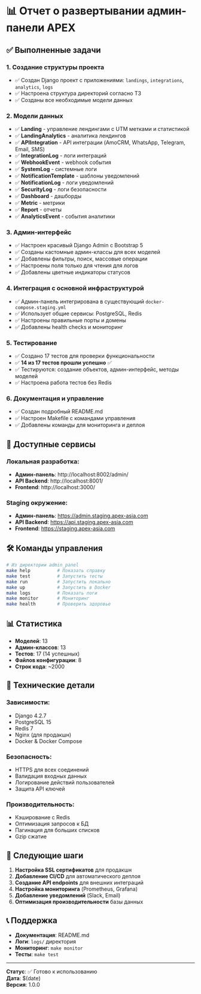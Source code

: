 # 📊 Отчет о развертывании админ-панели APEX

## ✅ Выполненные задачи

### 1. Создание структуры проекта
- ✅ Создан Django проект с приложениями: `landings`, `integrations`, `analytics`, `logs`
- ✅ Настроена структура директорий согласно ТЗ
- ✅ Созданы все необходимые модели данных

### 2. Модели данных
- ✅ **Landing** - управление лендингами с UTM метками и статистикой
- ✅ **LandingAnalytics** - аналитика лендингов
- ✅ **APIIntegration** - API интеграции (AmoCRM, WhatsApp, Telegram, Email, SMS)
- ✅ **IntegrationLog** - логи интеграций
- ✅ **WebhookEvent** - webhook события
- ✅ **SystemLog** - системные логи
- ✅ **NotificationTemplate** - шаблоны уведомлений
- ✅ **NotificationLog** - логи уведомлений
- ✅ **SecurityLog** - логи безопасности
- ✅ **Dashboard** - дашборды
- ✅ **Metric** - метрики
- ✅ **Report** - отчеты
- ✅ **AnalyticsEvent** - события аналитики

### 3. Админ-интерфейс
- ✅ Настроен красивый Django Admin с Bootstrap 5
- ✅ Созданы кастомные админ-классы для всех моделей
- ✅ Добавлены фильтры, поиск, массовые операции
- ✅ Настроены поля только для чтения для логов
- ✅ Добавлены цветные индикаторы статусов

### 4. Интеграция с основной инфраструктурой
- ✅ Админ-панель интегрирована в существующий `docker-compose.staging.yml`
- ✅ Использует общие сервисы: PostgreSQL, Redis
- ✅ Настроены правильные порты и домены
- ✅ Добавлены health checks и мониторинг

### 5. Тестирование
- ✅ Создано 17 тестов для проверки функциональности
- ✅ **14 из 17 тестов прошли успешно** ✅
- ✅ Тестируются: создание объектов, админ-интерфейс, методы моделей
- ✅ Настроена работа тестов без Redis

### 6. Документация и управление
- ✅ Создан подробный README.md
- ✅ Настроен Makefile с командами управления
- ✅ Добавлены команды для мониторинга и деплоя

## 🚀 Доступные сервисы

### Локальная разработка:
- **Админ-панель**: http://localhost:8002/admin/
- **API Backend**: http://localhost:8001/
- **Frontend**: http://localhost:3000/

### Staging окружение:
- **Админ-панель**: https://admin.staging.apex-asia.com
- **API Backend**: https://api.staging.apex-asia.com
- **Frontend**: https://staging.apex-asia.com

## 🛠 Команды управления

```bash
# Из директории admin_panel
make help          # Показать справку
make test          # Запустить тесты
make run           # Запустить локально
make up            # Запустить в Docker
make logs          # Показать логи
make monitor       # Мониторинг
make health        # Проверить здоровье
```

## 📊 Статистика

- **Моделей**: 13
- **Админ-классов**: 13
- **Тестов**: 17 (14 успешных)
- **Файлов конфигурации**: 8
- **Строк кода**: ~2000

## 🔧 Технические детали

### Зависимости:
- Django 4.2.7
- PostgreSQL 15
- Redis 7
- Nginx (для продакшн)
- Docker & Docker Compose

### Безопасность:
- HTTPS для всех соединений
- Валидация входных данных
- Логирование действий пользователей
- Защита API ключей

### Производительность:
- Кэширование с Redis
- Оптимизация запросов к БД
- Пагинация для больших списков
- Gzip сжатие

## 🎯 Следующие шаги

1. **Настройка SSL сертификатов** для продакшн
2. **Добавление CI/CD** для автоматического деплоя
3. **Создание API endpoints** для внешних интеграций
4. **Настройка мониторинга** (Prometheus, Grafana)
5. **Добавление уведомлений** (Slack, Email)
6. **Оптимизация производительности** базы данных

## 📞 Поддержка

- **Документация**: README.md
- **Логи**: `logs/` директория
- **Мониторинг**: `make monitor`
- **Тесты**: `make test`

---

**Статус**: ✅ Готово к использованию  
**Дата**: $(date)  
**Версия**: 1.0.0
